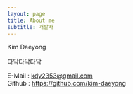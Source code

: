 ```yaml
---
layout: page
title: About me
subtitle: 개발자
---
```

  
Kim Daeyong  
  
타닥타닥타닥  
  
E-Mail : <kdy2353@gmail.com>  
Github : <https://github.com/kim-daeyong>  


